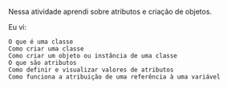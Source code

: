 Nessa atividade aprendi sobre atributos e criação de objetos.

Eu vi:
```
O que é uma classe
Como criar uma classe
Como criar um objeto ou instância de uma classe
O que são atributos
Como definir e visualizar valores de atributos
Como funciona a atribuição de uma referência à uma variável
```
